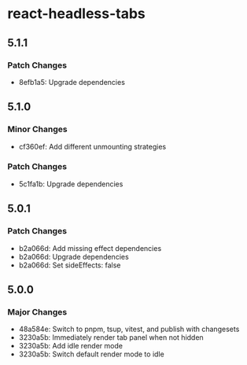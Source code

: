 # react-headless-tabs

## 5.1.1

### Patch Changes

- 8efb1a5: Upgrade dependencies

## 5.1.0

### Minor Changes

- cf360ef: Add different unmounting strategies

### Patch Changes

- 5c1fa1b: Upgrade dependencies

## 5.0.1

### Patch Changes

- b2a066d: Add missing effect dependencies
- b2a066d: Upgrade dependencies
- b2a066d: Set sideEffects: false

## 5.0.0

### Major Changes

- 48a584e: Switch to pnpm, tsup, vitest, and publish with changesets
- 3230a5b: Immediately render tab panel when not hidden
- 3230a5b: Add idle render mode
- 3230a5b: Switch default render mode to idle
